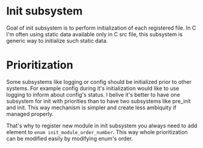 # Init subsystem

Goal of init subsystem is to perform initialization of each registered file. 
In C I'm often using static data available only in C src file, this subsystem is generic way to initialize such static data.

# Prioritization

Some subsystems like logging or config should be initialized prior to other systems. For example config during it's initialization
would like to use logging to inform about config's status. I belive it's better to have one subsystem for init with priorities 
than to have two subsystems like pre_init and init. This way mechanism is simpler and create less ambiquity if managed properly.

That's why to register new module in init subsystem you always need to add element to `enum init_module_order_number`. This way 
whole prioritization can be modified easily by modifying enum's order.
